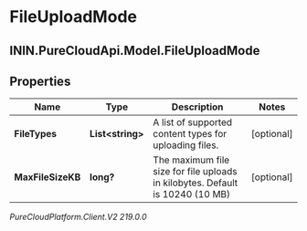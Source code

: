 # FileUploadMode

## ININ.PureCloudApi.Model.FileUploadMode

## Properties

|Name | Type | Description | Notes|
|------------ | ------------- | ------------- | -------------|
| **FileTypes** | **List&lt;string&gt;** | A list of supported content types for uploading files. | [optional] |
| **MaxFileSizeKB** | **long?** | The maximum file size for file uploads in kilobytes. Default is 10240 (10 MB) | [optional] |



_PureCloudPlatform.Client.V2 219.0.0_
